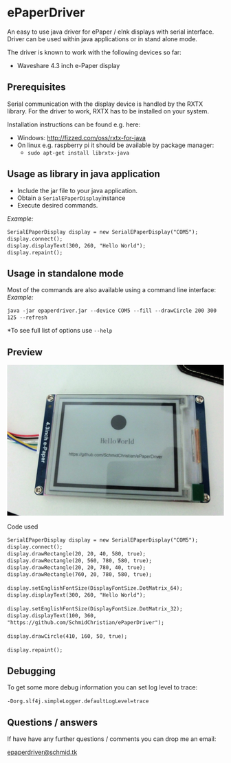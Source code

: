 ePaperDriver
============
An easy to use java driver for ePaper / eInk displays with serial interface.
Driver can be used within java applications or in stand alone mode.

The driver is known to work with the following devices so far:
 * Waveshare 4.3 inch e-Paper display

Prerequisites
-------------
Serial communication with the display device is handled by the RXTX library.
For the driver to work, RXTX has to be installed on your system.

Installation instructions can be found e.g. here:

 - Windows: http://fizzed.com/oss/rxtx-for-java
 - On linux e.g. raspberry pi it should be available by package manager:
	 - `sudo apt-get install librxtx-java` 

Usage as library in java application
------------------------------------

 - Include the jar file to your java application. 
 - Obtain a `SerialEPaperDisplay`instance
 - Execute desired commands.

*Example:*
```
SerialEPaperDisplay display = new SerialEPaperDisplay("COM5");
display.connect();
display.displayText(300, 260, "Hello World");
display.repaint();
```

Usage in standalone mode
------------------------
Most of the commands are also available using a command line interface:
*Example:*
```
java -jar epaperdriver.jar --device COM5 --fill --drawCircle 200 300 125 --refresh
```

*To see full list of options use `--help`

Preview
-------

![Example written on waveshare e-Paper display](display.jpg)

Code used
```
SerialEPaperDisplay display = new SerialEPaperDisplay("COM5");
display.connect();
display.drawRectangle(20, 20, 40, 580, true);
display.drawRectangle(20, 560, 780, 580, true);
display.drawRectangle(20, 20, 780, 40, true);
display.drawRectangle(760, 20, 780, 580, true);

display.setEnglishFontSize(DisplayFontSize.DotMatrix_64);
display.displayText(300, 260, "Hello World");

display.setEnglishFontSize(DisplayFontSize.DotMatrix_32);
display.displayText(100, 360, "https://github.com/SchmidChristian/ePaperDriver");

display.drawCircle(410, 160, 50, true);

display.repaint();
```

Debugging
-------
To get some more debug information you can set log level to trace:

`-Dorg.slf4j.simpleLogger.defaultLogLevel=trace`


Questions / answers
-------------------
If have have any further questions / comments you can drop me an email:

epaperdriver@schmid.tk
